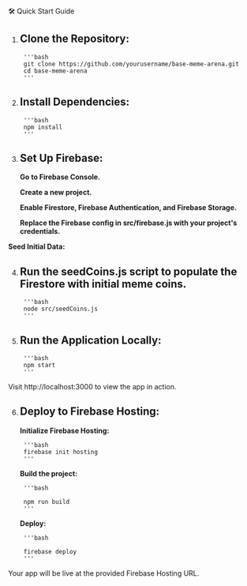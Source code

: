 🛠️ Quick Start Guide

1. ## Clone the Repository:

        '''bash
        git clone https://github.com/yourusername/base-meme-arena.git
        cd base-meme-arena
        '''


2. ## Install Dependencies:
        '''bash
        npm install
        '''


3. ## Set Up Firebase:

    **Go to Firebase Console.**

    **Create a new project.**

    **Enable Firestore, Firebase Authentication, and Firebase Storage.**

    **Replace the Firebase config in src/firebase.js with your project's credentials.**

**Seed Initial Data:**

4. ## Run the seedCoins.js script to populate the Firestore with initial meme coins.

        '''bash
        node src/seedCoins.js
        '''

5. ## Run the Application Locally:

        '''bash
        npm start
        '''


Visit http://localhost:3000 to view the app in action.

6. ## Deploy to Firebase Hosting:

    **Initialize Firebase Hosting:**

        '''bash
        firebase init hosting
        '''

    **Build the project:**

        '''bash
        
        npm run build
        '''


    **Deploy:**

        '''bash

        firebase deploy
        '''


Your app will be live at the provided Firebase Hosting URL.
